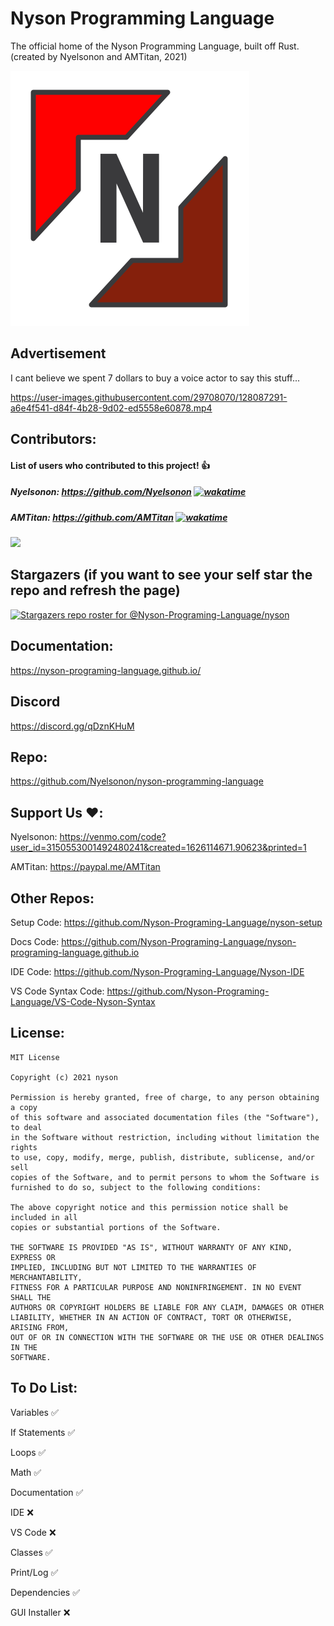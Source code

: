 # Nyson Programming Language
The official home of the Nyson Programming Language, built off Rust.
(created by Nyelsonon and AMTitan, 2021)

![Logo](https://github.com/Nyelsonon/nyson-programming-language/blob/main/Logos/NysonLogo.png)

## Advertisement

I cant believe we spent 7 dollars to buy a voice actor to say this stuff...

https://user-images.githubusercontent.com/29708070/128087291-a6e4f541-d84f-4b28-9d02-ed5558e60878.mp4


## Contributors:

#### List of users who contributed to this project! 👍

##### Nyelsonon: https://github.com/Nyelsonon [![wakatime](https://wakatime.com/badge/github/Nyson-Programing-Language/nyson.svg)](https://wakatime.com/badge/github/Nyson-Programing-Language/nyson)

##### AMTitan: https://github.com/AMTitan [![wakatime](https://wakatime.com/badge/github/AMTitan/nyson-programming-language.svg)](https://wakatime.com/badge/github/AMTitan/nyson-programming-language)

<a href="https://github.com/Nyson-Programing-Language/nyson/graphs/contributors">
  <img src="https://contrib.rocks/image?repo=Nyson-Programing-Language/nyson" />
</a>

## Stargazers (if you want to see your self star the repo and refresh the page)

[![Stargazers repo roster for @Nyson-Programing-Language/nyson](https://reporoster.com/stars/Nyson-Programing-Language/nyson)](https://github.com/Nyson-Programing-Language/nyson/stargazers)

## Documentation:

https://nyson-programing-language.github.io/

## Discord

https://discord.gg/qDznKHuM

## Repo:

https://github.com/Nyelsonon/nyson-programming-language

## Support Us ❤️:

Nyelsonon: https://venmo.com/code?user_id=3150553001492480241&created=1626114671.90623&printed=1

AMTitan: https://paypal.me/AMTitan

## Other Repos:

Setup Code: https://github.com/Nyson-Programing-Language/nyson-setup

Docs Code: https://github.com/Nyson-Programing-Language/nyson-programing-language.github.io

IDE Code: https://github.com/Nyson-Programing-Language/Nyson-IDE

VS Code Syntax Code: https://github.com/Nyson-Programing-Language/VS-Code-Nyson-Syntax


## License: 
```
MIT License

Copyright (c) 2021 nyson

Permission is hereby granted, free of charge, to any person obtaining a copy
of this software and associated documentation files (the "Software"), to deal
in the Software without restriction, including without limitation the rights
to use, copy, modify, merge, publish, distribute, sublicense, and/or sell
copies of the Software, and to permit persons to whom the Software is
furnished to do so, subject to the following conditions:

The above copyright notice and this permission notice shall be included in all
copies or substantial portions of the Software.

THE SOFTWARE IS PROVIDED "AS IS", WITHOUT WARRANTY OF ANY KIND, EXPRESS OR
IMPLIED, INCLUDING BUT NOT LIMITED TO THE WARRANTIES OF MERCHANTABILITY,
FITNESS FOR A PARTICULAR PURPOSE AND NONINFRINGEMENT. IN NO EVENT SHALL THE
AUTHORS OR COPYRIGHT HOLDERS BE LIABLE FOR ANY CLAIM, DAMAGES OR OTHER
LIABILITY, WHETHER IN AN ACTION OF CONTRACT, TORT OR OTHERWISE, ARISING FROM,
OUT OF OR IN CONNECTION WITH THE SOFTWARE OR THE USE OR OTHER DEALINGS IN THE
SOFTWARE.
```

## To Do List:

Variables :white_check_mark:

If Statements :white_check_mark:

Loops :white_check_mark:

Math :white_check_mark:

Documentation :white_check_mark:

IDE :x:

VS Code :x:

Classes :white_check_mark:

Print/Log :white_check_mark:

Dependencies :white_check_mark:

GUI Installer :x:

